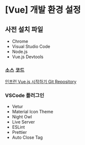 # [Vue] 개발 환경 설정



## 사전 설치 파일

* Chrome
* Visual Studio Code
* Node.js
* Vue.js Devtools



### 소스 코드

[인프런 Vue.js 시작하기 Git Repository](https://github.com/joshua1988/learn-vue-js)



### VSCode 플러그인

* Vetur
* Material Icon Theme
* Night Owl
* Live Server
* ESLint
* Prettier
* Auto Close Tag







